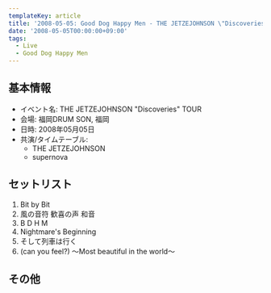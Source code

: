 ```yaml
---
templateKey: article
title: '2008-05-05: Good Dog Happy Men - THE JETZEJOHNSON \"Discoveries\" TOUR at 福岡DRUM SON'
date: '2008-05-05T00:00:00+09:00'
tags:
  - Live
  - Good Dog Happy Men
---
```

## 基本情報

* イベント名: THE JETZEJOHNSON "Discoveries" TOUR
* 会場: 福岡DRUM SON, 福岡
* 日時: 2008年05月05日
* 共演/タイムテーブル:
  * THE JETZEJOHNSON
  * supernova

## セットリスト

1. Bit by Bit
1. 風の音符 歓喜の声 和音
1. B D H M
1. Nightmare's Beginning
1. そして列車は行く
1. (can you feel?) ～Most beautiful in the world～

## その他

